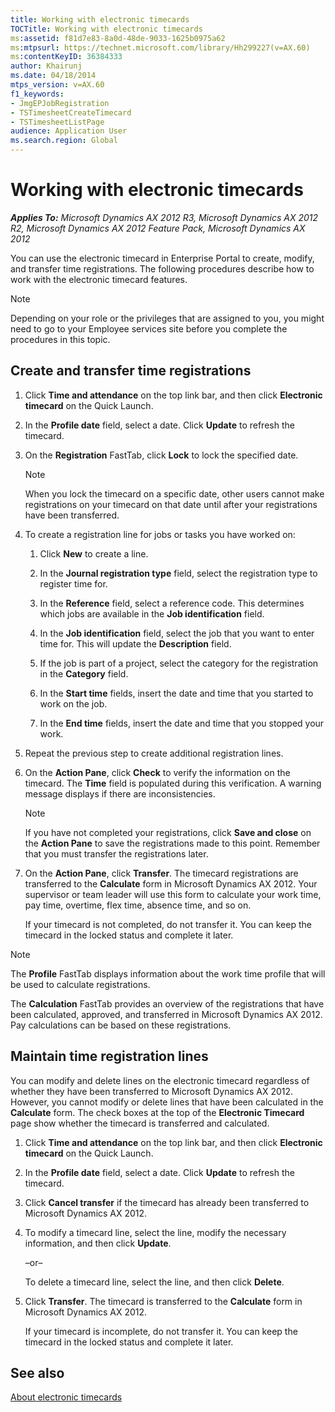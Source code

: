 ```yaml
---
title: Working with electronic timecards
TOCTitle: Working with electronic timecards
ms:assetid: f81d7e83-8a0d-48de-9033-1625b0975a62
ms:mtpsurl: https://technet.microsoft.com/library/Hh299227(v=AX.60)
ms:contentKeyID: 36384333
author: Khairunj
ms.date: 04/18/2014
mtps_version: v=AX.60
f1_keywords:
- JmgEPJobRegistration
- TSTimesheetCreateTimecard
- TSTimesheetListPage
audience: Application User
ms.search.region: Global
---
```


# Working with electronic timecards 


_**Applies To:** Microsoft Dynamics AX 2012 R3, Microsoft Dynamics AX 2012 R2, Microsoft Dynamics AX 2012 Feature Pack, Microsoft Dynamics AX 2012_

You can use the electronic timecard in Enterprise Portal to create, modify, and transfer time registrations. The following procedures describe how to work with the electronic timecard features.


> [!NOTE]
> <P>Depending on your role or the privileges that are assigned to you, you might need to go to your Employee services site before you complete the procedures in this topic.</P>



## Create and transfer time registrations

1.  Click **Time and attendance** on the top link bar, and then click **Electronic timecard** on the Quick Launch.

2.  In the **Profile date** field, select a date. Click **Update** to refresh the timecard.

3.  On the **Registration** FastTab, click **Lock** to lock the specified date.
    

    > [!NOTE]
    > <P>When you lock the timecard on a specific date, other users cannot make registrations on your timecard on that date until after your registrations have been transferred.</P>



4.  To create a registration line for jobs or tasks you have worked on:
    
    1.  Click **New** to create a line.
    
    2.  In the **Journal registration type** field, select the registration type to register time for.
    
    3.  In the **Reference** field, select a reference code. This determines which jobs are available in the **Job identification** field.
    
    4.  In the **Job identification** field, select the job that you want to enter time for. This will update the **Description** field.
    
    5.  If the job is part of a project, select the category for the registration in the **Category** field.
    
    6.  In the **Start time** fields, insert the date and time that you started to work on the job.
    
    7.  In the **End time** fields, insert the date and time that you stopped your work.

5.  Repeat the previous step to create additional registration lines.

6.  On the **Action Pane**, click **Check** to verify the information on the timecard. The **Time** field is populated during this verification. A warning message displays if there are inconsistencies.
    

    > [!NOTE]
    > <P>If you have not completed your registrations, click <STRONG>Save and close</STRONG> on the <STRONG>Action Pane</STRONG> to save the registrations made to this point. Remember that you must transfer the registrations later.</P>



7.  On the **Action Pane**, click **Transfer**. The timecard registrations are transferred to the **Calculate** form in Microsoft Dynamics AX 2012. Your supervisor or team leader will use this form to calculate your work time, pay time, overtime, flex time, absence time, and so on.
    
    If your timecard is not completed, do not transfer it. You can keep the timecard in the locked status and complete it later.


> [!NOTE]
> <P>The <STRONG>Profile</STRONG> FastTab displays information about the work time profile that will be used to calculate registrations.</P>
> <P>The <STRONG>Calculation</STRONG> FastTab provides an overview of the registrations that have been calculated, approved, and transferred in Microsoft Dynamics AX 2012. Pay calculations can be based on these registrations.</P>



## Maintain time registration lines

You can modify and delete lines on the electronic timecard regardless of whether they have been transferred to Microsoft Dynamics AX 2012. However, you cannot modify or delete lines that have been calculated in the **Calculate** form. The check boxes at the top of the **Electronic Timecard** page show whether the timecard is transferred and calculated.

1.  Click **Time and attendance** on the top link bar, and then click **Electronic timecard** on the Quick Launch.

2.  In the **Profile date** field, select a date. Click **Update** to refresh the timecard.

3.  Click **Cancel transfer** if the timecard has already been transferred to Microsoft Dynamics AX 2012.

4.  To modify a timecard line, select the line, modify the necessary information, and then click **Update**.
    
    –or–
    
    To delete a timecard line, select the line, and then click **Delete**.

5.  Click **Transfer**. The timecard is transferred to the **Calculate** form in Microsoft Dynamics AX 2012.
    
    If your timecard is incomplete, do not transfer it. You can keep the timecard in the locked status and complete it later.

## See also

[About electronic timecards](about-electronic-timecards.md)

  


